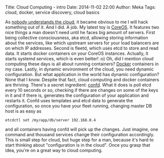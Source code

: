 Title: Cloud Computing - intro
Date: 2014-11-02 22:00
Author: Meka
Tags: cloud, docker, service discovery, cloud basics


As [nobody understands the cloud](http://www.youtube.com/watch?v=ecZL4Q2EVuY),
it became obvious to me I will hack something out of it. And I did. A job. My
latest toy is [CoreOS](https://coreos.com/). It features two nice things a man
doesn't need until he faces big amount of servers. First being collective
consciousness, aka etcd, allowing storing information about the services,
like which upstream servers for your load balancers are on which IP addresses.
Second is fleetd, which uses etcd to store and read data. It starts docker
containers on your CoreOS instances. Actually, it starts systemd services,
which is even better! :o) Oh, did I mention cloud computing these days is all
about running containers? [Docker](https://www.docker.com/) containers in my
case. Lastly, in dynamic environment of the cloud, you need dynamic
configuration. But what application in the world has dynamic configuration?
None that I know. Despite that fact, cloud computing and docker containers
are thriving. There's a secret ingredient:
[confd](https://github.com/kelseyhightower/confd). What it does is poll etcd
every 10 seconds or so, checking if there are changes on some of the keys in it
and if there is, generates the configuration of your application and restarts
it. Confd uses templates and etcd data to generate the configuration, so once
you have your fleet running, changing master DB host is as easy as

    etcdctl set /my/app/db/server 192.168.0.4

and all containers having confd will pick up the changes. Just imagine, one
command and thousand services change their configuration accordingly. This is
small step for cloud, but huge step for a man, because it's hard to start
thinking about "configuration is in the cloud". Once you grasp that idea,
you're on a great way to cloud computing.

